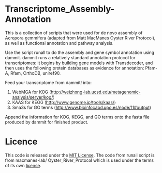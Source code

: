 # Transcriptome_Assembly-Annotation

This is a collection of scripts that were used for de novo assembly of Acropora gemmifera (adapted from Matt MacManes Oyster River Protocol), as well as functional annotation and pathway analysis.

Use the script runall to do the assembly and gene symbol annotation using dammit. dammit runs a relatively standard annotation protocol for transcriptomes: it begins by building gene models with Transdecoder, and then uses the following protein databases as evidence for annotation: Pfam-A, Rfam, OrthoDB, uniref90.

Feed your transcriptome from dammit! into:
1) WebMGA for KOG (http://weizhong-lab.ucsd.edu/metagenomic-analysis/server/kog/)
2) KAAS for KEGG (http://www.genome.jp/tools/kaas/)
3) Sma3s for GO terms (http://www.bioinfocabd.upo.es/node/11#output)

Append the information for KOG, KEGG, and GO terms onto the fasta file produced by dammit for finished product.

# Licence
This code is released under the [MIT License](https://lmullen.mit-license.org/). The code from runall script is from macmanes-lab/ Oyster_River_Protocol which is used under the terms of its own [license](https://github.com/macmanes-lab/Oyster_River_Protocol).
